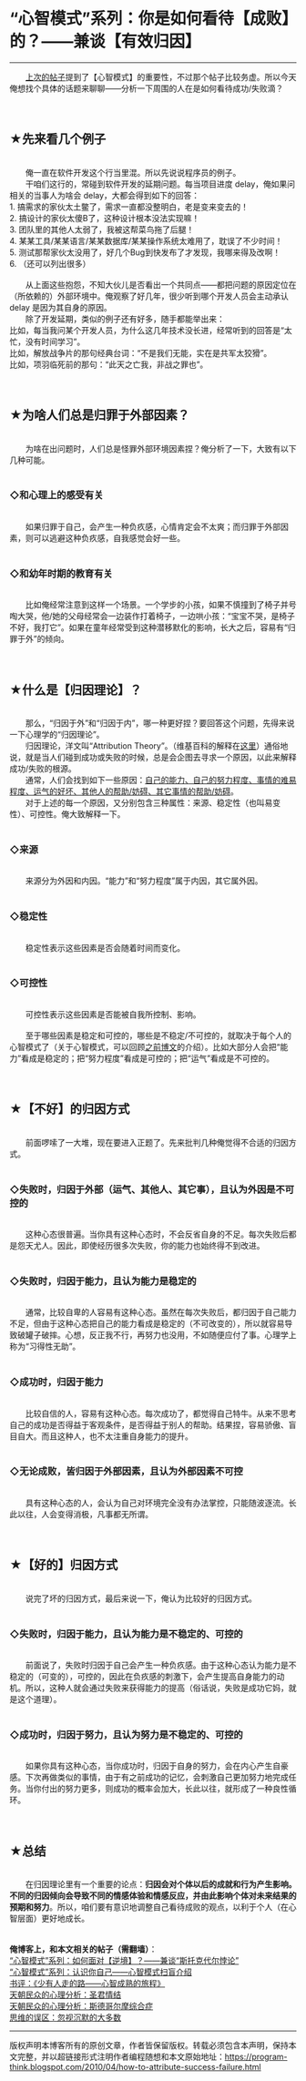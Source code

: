# “心智模式”系列：你是如何看待【成败】的？——兼谈【有效归因】 

-----

<div class="post-body entry-content">
　　<a href="../../2010/02/about-mental-model.md">上次的帖子</a>提到了【心智模式】的重要性，不过那个帖子比较务虚。所以今天俺想找个具体的话题来聊聊——分析一下周围的人在是如何看待成功/失败滴？<br/>
<a name="more"></a><br/>
<br/>
<h2>★先来看几个例子</h2><br/>
　　俺一直在软件开发这个行当里混。所以先说说程序员的例子。<br/>
　　干咱们这行的，常碰到软件开发的延期问题。每当项目进度 delay，俺如果问相关的当事人为啥会 delay，大都会得到如下的回答：<br/>
1. 搞需求的家伙太土鳖了，需求一直都没整明白，老是变来变去的！<br/>
2. 搞设计的家伙太傻B了，这种设计根本没法实现嘛！<br/>
3. 团队里的其他人太弱了，我被这帮菜鸟拖了后腿！<br/>
4. 某某工具/某某语言/某某数据库/某某操作系统太难用了，耽误了不少时间！<br/>
5. 测试那帮家伙太没用了，好几个Bug到快发布了才发现，我哪来得及改啊！<br/>
6. （还可以列出很多）<br/>
<br/>
　　从上面这些抱怨，不知大伙儿是否看出一个共同点——都把问题的原因定位在（所依赖的）外部环境中。俺观察了好几年，很少听到哪个开发人员会主动承认 delay 是因为其自身的原因。<br/>
　　除了开发延期，类似的例子还有好多，随手都能举出来：<br/>
比如，每当我问某个开发人员，为什么这几年技术没长进，经常听到的回答是“太忙，没有时间学习”。<br/>
比如，解放战争片的那句经典台词：“不是我们无能，实在是共军太狡猾”。<br/>
比如，项羽临死前的那句：“此天之亡我，非战之罪也”。<br/>
<br/>
<br/>
<h2>★为啥人们总是归罪于外部因素？</h2><br/>
　　为啥在出问题时，人们总是怪罪外部环境因素捏？俺分析了一下，大致有以下几种可能。<br/>
<br/>
<h3>◇和心理上的感受有关</h3><br/>
　　如果归罪于自己，会产生一种负疚感，心情肯定会不太爽；而归罪于外部因素，则可以逃避这种负疚感，自我感觉会好一些。<br/>
<br/>
<h3>◇和幼年时期的教育有关</h3><br/>
　　比如俺经常注意到这样一个场景。一个学步的小孩，如果不慎撞到了椅子并号啕大哭，他/她的父母经常会一边装作打着椅子，一边哄小孩：“宝宝不哭，是椅子不好，我打它”。如果在童年经常受到这种潜移默化的影响，长大之后，容易有“归罪于外”的倾向。<br/>
<br/>
<br/>
<h2>★什么是【归因理论】？</h2><br/>
　　那么，“归因于外”和“归因于内”，哪一种更好捏？要回答这个问题，先得来说一下心理学的“归因理论”。<br/>
　　归因理论，洋文叫“Attribution Theory”。（维基百科的解释在<a href="https://en.wikipedia.org/wiki/Attribution_theory" rel="nofollow" target="_blank">这里</a>）通俗地说，就是当人们碰到成功或失败的时候，总是会企图去寻求一个原因，以此来解释成功/失败的根源。<br/>
　　通常，人们会找到如下一些原因：<u>自己的能力、自己的努力程度、事情的难易程度、运气的好坏、其他人的帮助/妨碍、其它事情的帮助/妨碍</u>。<br/>
　　对于上述的每一个原因，又分别包含三种属性：来源、稳定性（也叫易变性）、可控性。俺大致解释一下。<br/>
<br/>
<h3>◇来源</h3><br/>
　　来源分为外因和内因。“能力”和“努力程度”属于内因，其它属外因。<br/>
<br/>
<h3>◇稳定性</h3><br/>
　　稳定性表示这些因素是否会随着时间而变化。<br/>
<br/>
<h3>◇可控性</h3><br/>
　　可控性表示这些因素是否能被自我所控制、影响。<br/>
<br/>
　　至于哪些因素是稳定和可控的，哪些是不稳定/不可控的，就取决于每个人的心智模式了（关于心智模式，可以回顾<a href="../../2010/02/about-mental-model.md">之前博文</a>的介绍）。比如大部分人会把“能力”看成是稳定的；把“努力程度”看成是可控的；把“运气”看成是不可控的。<br/>
<br/>
<br/>
<h2>★【不好】的归因方式</h2><br/>
　　前面啰嗦了一大堆，现在要进入正题了。先来批判几种俺觉得不合适的归因方式。<br/>
<br/>
<h3>◇失败时，归因于外部（运气、其他人、其它事），且认为外因是不可控的</h3><br/>
　　这种心态很普遍。当你具有这种心态时，不会反省自身的不足。每次失败后都是怨天尤人。因此，即使经历很多次失败，你的能力也始终得不到改进。<br/>
<br/>
<h3>◇失败时，归因于能力，且认为能力是稳定的</h3><br/>
　　通常，比较自卑的人容易有这种心态。虽然在每次失败后，都归因于自己能力不足，但由于这种心态把自己的能力看成是稳定的（不可改变的），所以就容易导致破罐子破摔。心想，反正我不行，再努力也没用，不如随便应付了事。心理学上称为“习得性无助”。<br/>
<br/>
<h3>◇成功时，归因于能力</h3><br/>
　　比较自信的人，容易有这种心态。每次成功了，都觉得自己特牛。从来不思考自己的成功是否得益于客观条件，是否得益于别人的帮助。结果捏，容易骄傲、盲目自大。而且这种人，也不太注重自身能力的提升。<br/>
<br/>
<h3>◇无论成败，皆归因于外部因素，且认为外部因素不可控</h3><br/>
　　具有这种心态的人，会认为自己对环境完全没有办法掌控，只能随波逐流。长此以往，人会变得消极，凡事都无所谓。<br/>
<br/>
<br/>
<h2>★【好的】归因方式</h2><br/>
　　说完了坏的归因方式，最后来说一下，俺认为比较好的归因方式。<br/>
<br/>
<h3>◇失败时，归因于能力，且认为能力是不稳定的、可控的</h3><br/>
　　前面说了，失败时归因于自己会产生一种负疚感。由于这种心态认为能力是不稳定的（可变的），可控的，因此在负疚感的刺激下，会产生提高自身能力的动机。所以，这种人就会通过失败来获得能力的提高（俗话说，失败是成功它妈，就是这个道理）。<br/>
<br/>
<h3>◇成功时，归因于努力，且认为努力是不稳定的、可控的</h3><br/>
　　如果你具有这种心态，当你成功时，归因于自身的努力，会在内心产生自豪感。下次再做类似的事情，由于有之前成功的记忆，会刺激自己更加努力地完成任务。当你付出的努力更多，则成功的概率会加大，长此以往，就形成了一种良性循环。<br/>
<br/>
<br/>
<h2>★总结</h2><br/>
　　在归因理论里有一个重要的论点：<b>归因会对个体以后的成就和行为产生影响。不同的归因倾向会导致不同的情感体验和情感反应，并由此影响个体对未来结果的预期和努力</b>。所以，咱们要有意识地调整自己看待成败的观点，以利于个人（在心智层面）更好地成长。<br/>
<br/>
<br/>
<b>俺博客上，和本文相关的帖子（需翻墙）</b>：<br/>
<a href="../../2012/01/stockdale-paradox.md">“心智模式”系列：如何面对【逆境】？——兼谈“斯托克代尔悖论”</a><br/>
<a href="../../2010/02/about-mental-model.md">“心智模式”系列：认识你自己——心智模式扫盲介绍</a><br/>
<a href="../../2012/06/book-review-road-less-traveled.md">书评：《少有人走的路——心智成熟的旅程》</a><br/>
<a href="../../2012/12/emperor-complex.md">天朝民众的心理分析：圣君情结</a><br/>
<a href="../../2012/06/stockholm-syndrome.md">天朝民众的心理分析：斯德哥尔摩综合症</a><br/>
<a href="../../2010/07/silent-proof.md">思维的误区：忽视沉默的大多数</a>
</div>


------------------------------------------------

版权声明本博客所有的原创文章，作者皆保留版权。转载必须包含本声明，保持本文完整，并以超链接形式注明作者编程随想和本文原始地址：https://program-think.blogspot.com/2010/04/how-to-attribute-success-failure.html
